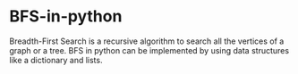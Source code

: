 # BFS-in-python
Breadth-First Search is a recursive algorithm to search all the vertices of a graph or a tree. BFS in python can be implemented by using data structures like a dictionary and lists.
